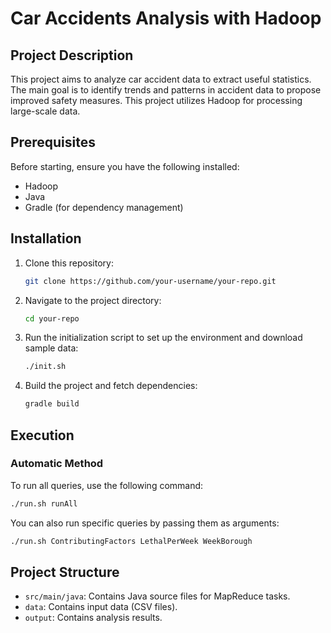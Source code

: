 # Car Accidents Analysis with Hadoop

## Project Description
This project aims to analyze car accident data to extract useful statistics. The main goal is to identify trends and patterns in accident data to propose improved safety measures. This project utilizes Hadoop for processing large-scale data.

## Prerequisites
Before starting, ensure you have the following installed:
- Hadoop
- Java
- Gradle (for dependency management)

## Installation
1. Clone this repository:
   ```bash
   git clone https://github.com/your-username/your-repo.git
   ```
2. Navigate to the project directory:
   ```bash
   cd your-repo
   ```
3. Run the initialization script to set up the environment and download sample data:
   ```bash
   ./init.sh
   ```
4. Build the project and fetch dependencies:
   ```bash
   gradle build
   ```

## Execution
### Automatic Method
To run all queries, use the following command:
```bash
./run.sh runAll
```
You can also run specific queries by passing them as arguments:
```bash
./run.sh ContributingFactors LethalPerWeek WeekBorough
```

## Project Structure
- `src/main/java`: Contains Java source files for MapReduce tasks.
- `data`: Contains input data (CSV files).
- `output`: Contains analysis results.

